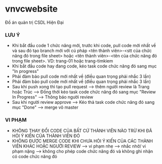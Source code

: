 # vnvcwebsite
Đồ án quản trị CSDL Hiện Đại
### LƯU Ý
- Khi bắt đầu code 1 chức năng mới, trước khi code, pull code mới nhất về và sau đó tạo branch mới với cú pháp <tên thành viên>-<stt của chức năng đó trong file sheet> hoặc <tên thành viên>-<tên của chức năng đó trong file sheet>. VD: trang-01 hoặc trang-timkiem
- Khi bắt đầu code hay đang code, kéo task code chức năng đó sang mục "In progress"
- Phải đảm bảo pull code mới nhất về (điều quan trọng phải nhắc 3 lần)
- Phải đảm bảo pull code mới nhất về (điều quan trọng phải nhắc 3 lần)
- Sau khi push xong thì tạo pull request --> thêm người review là Trang hoặc Trúc --> Đồng thời kéo task code chức năng đó sang mục "Review In Progress" --> Thông báo người review
- Sau khi người review approve --> Kéo thả task code chức năng đó sang mục "Done" --> merge vô master
### VI PHẠM
- KHÔNG THAY ĐỔI CODE CỦA BẤT CỨ THÀNH VIÊN NÀO TRỪ KHI ĐÃ HỎI Ý KIẾN CỦA THÀNH VIÊN ĐÓ
- KHÔNG ĐƯỢC MERGE CODE KHI CHƯA HỎI Ý KIẾN CỦA CÁC THÀNH VIÊN KHÁC HOẶC NGƯỜI REVIEW --> vi phạm nhẹ --> nhắc nhở/ vi phạm nặng --> không cho phép code chức năng đó và không ghi nhận có code chức năng đó
